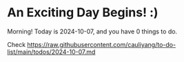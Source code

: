 # An Exciting Day Begins! :)

Morning! Today is 2024-10-07, and you have 0 things to do.

Check https://raw.githubusercontent.com/cauliyang/to-do-list/main/todos/2024-10-07.md